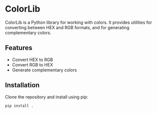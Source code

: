 # ColorLib

ColorLib is a Python library for working with colors. It provides utilities for converting between HEX and RGB formats, and for generating complementary colors.

## Features
- Convert HEX to RGB
- Convert RGB to HEX
- Generate complementary colors

## Installation
Clone the repository and install using pip:
```bash
pip install .
